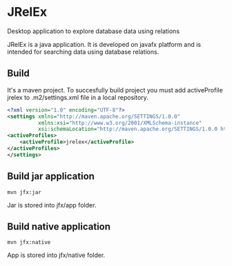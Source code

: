 # JRelEx
Desktop application to explore database data using relations

JRelEx is a java application. It is developed on javafx platform and is intended for searching data using database relations.


## Build

It's a maven project. To succesfully build project you must add activeProfile jrelex to .m2/settings.xml file in a local repository.
```xml
<?xml version="1.0" encoding="UTF-8"?>
<settings xmlns="http://maven.apache.org/SETTINGS/1.0.0" 
          xmlns:xsi="http://www.w3.org/2001/XMLSchema-instance" 
          xsi:schemaLocation="http://maven.apache.org/SETTINGS/1.0.0 http://maven.apache.org/xsd/settings-1.0.0.xsd">
<activeProfiles>
	<activeProfile>jrelex</activeProfile>
</activeProfiles>
</settings>
```

## Build jar application

```
mvn jfx:jar
```
Jar is stored into jfx/app folder.

## Build native application

```
mvn jfx:native
```
App is stored into jfx/native folder.
